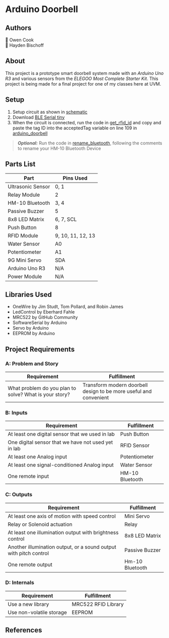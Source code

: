 # Arduino Doorbell
## Authors
👤 Owen Cook  
👤 Hayden Bischoff

## About
This project is a prototype smart doorbell system made with an _Arduino Uno R3_ and various sensors from the _ELEGOO Most Complete Starter Kit_. This project is being made for a final project for one of my classes here at UVM.

## Setup
1. Setup circuit as shown in [schematic](https://github.com/owncook/Arduino-Doorbell/blob/main/schematic.png)
2. Download [BLE Serial tiny](https://apps.apple.com/us/app/ble-serial-tiny/id1607862132)
3. When the circuit is connected, run the code in [get_rfid_id](https://github.com/owncook/Arduino-Doorbell/blob/main/get_rfid_id/get_rfid_id.ino) and copy and paste the tag ID into the acceptedTag variable on line 109 in [arduino_doorbell](https://github.com/owncook/Arduino-Doorbell/blob/7d867f3024a8e6fcdeb75cd9113df0d4b9efdf85/arduino_doorbell/arduino_doorbell.ino#L109) 

> **_Optional:_** Run the code in [rename_bluetooth](https://github.com/owncook/Arduino-Doorbell/blob/main/rename_bluetooth/rename_bluetooth.ino), following the comments to rename your HM-10 Bluetooth Device

## Parts List
|        Part       | Pins Used |
| ----------------- | --------- |
| Ultrasonic Sensor | 0, 1 |
| Relay Module      | 2 |
| HM-10 Bluetooth   | 3, 4 |
| Passive Buzzer    | 5 |
| 8x8 LED Matrix    | 6, 7, SCL |
| Push Button       | 8 |
| RFID Module       | 9, 10, 11, 12, 13 |
| Water Sensor      | A0 |
| Potentiometer     | A1 |
| 9G Mini Servo     | SDA |
| Arduino Uno R3    | N/A |
| Power Module      | N/A |

## Libraries Used  
- OneWire by Jim Studt, Tom Pollard, and Robin James
- LedControl by Eberhard Fahle
- MRC522 by GitHub Community
- SoftwareSerial by Arduino
- Servo by Arduino
- EEPROM by Arduino

## Project Requirements

### A: Problem and Story
| Requirement | Fulfillment |
|-------------|-------------|
| What problem do you plan to solve? What is your story? | Transform modern doorbell design to be more useful and convenient |

### B: Inputs
| Requirement | Fulfillment |
|-------------|-------------|
| At least one digital sensor that we used in lab | Push Button |
| One digital sensor that we have not used yet in lab | RFID Sensor |
| At least one Analog input | Potentiometer |
| At least one signal-conditioned Analog input  | Water Sensor |
| One remote input | HM-10 Bluetooth |

### C: Outputs
| Requirement | Fulfillment |
|-------------|-------------|
| At least one axis of motion with speed control | Mini Servo |
| Relay or Solenoid actuation | Relay |
| At least one illumination output with brightness control | 8x8 LED Matrix |
| Another illumination output, or a sound output with pitch control | Passive Buzzer |
| One remote output | Hm-10 Bluetooth |

### D: Internals
| Requirement | Fulfillment |
|-------------|-------------|
| Use a new library | MRC522 RFID Library |
| Use non-volatile storage | EEPROM |

## References
